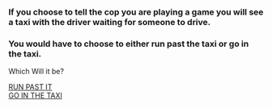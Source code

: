 ### If you choose to tell the cop you are playing a game you will see a taxi with the driver waiting for someone to drive.

### You would have to choose to either run past the taxi or go in the taxi.

   
Which Will it be?   
   
[RUN PAST IT](run-past-taxi.md)   
[GO IN THE TAXI](run-in-taxi.md)